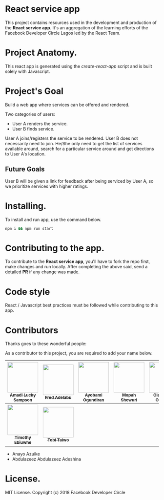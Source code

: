 # React service app
This project contains resources used in the development and production of the **React service app**. It's an aggregation of the learning efforts of the Facebook Developer Circle Lagos led by the React Team.

# Project Anatomy.
This react app is generated using the *create-react-app* script and is built solely with Javascript.

# Project's Goal
Build a web app where services can be offered and rendered.

Two categories of users:
- User A renders the service.
- User B finds service.

User A joins/registers the service to be rendered.
User B does not necessarily need to join. He/She only need to get the list of services available around, search for a particular service around and get directions to User A's location.

## Future Goals
User B will be given a link for feedback after being serviced by User A, so we prioritize services with higher ratings. <!-- Others will be stated here -->

# Installing.
To install and run app, use the command below.
```sh
npm i && npm run start
```

# Contributing to the app.
To contribute to the **React service app**, you'll have to fork the repo first, make changes and run locally. After completing the above said, send a detailed **PR** if any change was made.

# Code style
React / Javascript best practices must be followed while contributing to this app.



# Contributors

Thanks goes to these wonderful people:

<!-- ALL-CONTRIBUTORS-LIST:START - Do not remove or modify this section -->
<!-- prettier-ignore -->

As a contributor to this project, you are required to add your name below.


| [<img src="https://avatars2.githubusercontent.com/u/33874571?s=400&v=4" width="100px;"/><br /><sub><b>Amadi Lucky Sampson</b></sub>](https://github.com/w3bh4ck)<br/>  | [<img src="https://avatars1.githubusercontent.com/u/11753868?s=400&v=4" width="100px;"/><br /><sub><b>Fred Adelabu</b></sub>](https://github.com/fredneutron)<br/> | [<img src="https://github.com/codingnninja.png" width="100px;"><br><sub><b>Ayobami Ogundiran</b></sub>](https://github.com/codingnninja) | [<img src="https://github.com/mopilo.png" width="100px;"><br><sub><b>Mopah Shewuri</b></sub>](https://github.com/mopilo) | [<img src="https://github.com/olamilekan000.png" width="100px;"><br><sub><b>Olamilekan Odukoya</b></sub>](https://github.com/olamilekan000) | [<img src="https://github.com/gbmillz.png" width="100px;"><br><sub><b>Gbolahan Fawale</b></sub>](https://github.com/gbmillz) | [<img src="https://github.com/engreric.png" width="100px"><br><sub><b>Okemmadu Eric</b></sub>](https://github.com/engreric) |
| :---: | :---: | :---: | :---: | :---: | :---: | :---: |
| [<img src="https://github.com/tandalf.png" width="100px"><br><sub><b>Timothy Ebiuwhe</b></sub>](https://github.com/tandalf) |[<img src="https://github.com/rebirthtobi.png" width="100px"><br><sub><b>Tobi Taiwo</b></sub>](https://github.com/rebirthtobi)|

* Anayo Azuike
* Abdulazeez Abdulazeez Adeshina


# License.
MIT License.
Copyright (c) 2018 Facebook Developer Circle
